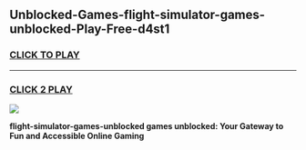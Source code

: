 
## Unblocked-Games-flight-simulator-games-unblocked-Play-Free-d4st1
<h3>
<a href="https://premium76.site?title=flight-simulator-games-unblocked&ref=21A">CLICK TO PLAY</a></h3>
<hr>

<h3>
<a href="https://premium76.site?title=flight-simulator-games-unblocked&ref=21A">CLICK 2 PLAY</a>
  
</h3>

<a href="https://premium76.site?title=flight-simulator-games-unblocked&ref=21A"><img src="https://clearcache.store/games.png"></a>


**flight-simulator-games-unblocked games unblocked: Your Gateway to Fun and Accessible Online Gaming**
